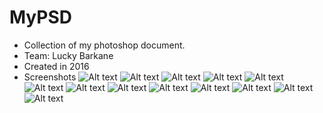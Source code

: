 # MyPSD
- Collection of my photoshop document.
- Team: Lucky Barkane
- Created in 2016
- Screenshots
![Alt text](https://raw.githubusercontent.com/lucky541/MyPSD/master/1.jpg "psd1")
![Alt text](https://raw.githubusercontent.com/lucky541/MyPSD/master/1b.jpg "psd2")
![Alt text](https://raw.githubusercontent.com/lucky541/MyPSD/master/1c.jpg "psd3")
![Alt text](https://raw.githubusercontent.com/lucky541/MyPSD/master/2.jpg "psd4")
![Alt text](https://raw.githubusercontent.com/lucky541/MyPSD/master/3.jpg "psd5")
![Alt text](https://raw.githubusercontent.com/lucky541/MyPSD/master/4.jpg "psd6")
![Alt text](https://raw.githubusercontent.com/lucky541/MyPSD/master/5.jpg "psd7")
![Alt text](https://raw.githubusercontent.com/lucky541/MyPSD/master/6.jpg "psd8")
![Alt text](https://raw.githubusercontent.com/lucky541/MyPSD/master/7.jpg "psd9")
![Alt text](https://raw.githubusercontent.com/lucky541/MyPSD/master/8.jpg "psd10")
![Alt text](https://raw.githubusercontent.com/lucky541/MyPSD/master/11.jpg "psd11")
![Alt text](https://raw.githubusercontent.com/lucky541/MyPSD/master/12.jpg "psd12")
![Alt text](https://raw.githubusercontent.com/lucky541/MyPSD/master/13.jpg "psd13")
